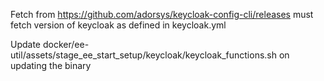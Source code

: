 Fetch from https://github.com/adorsys/keycloak-config-cli/releases
must fetch version of keycloak as defined in keycloak.yml

Update docker/ee-util/assets/stage_ee_start_setup/keycloak/keycloak_functions.sh on updating the binary